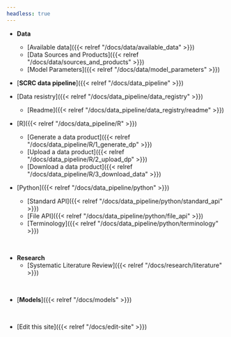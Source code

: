 ```yaml
---
headless: true
---
```


- **Data**
  - [Available data]({{< relref "/docs/data/available_data" >}})
  - [Data Sources and Products]({{< relref "/docs/data/sources_and_products" >}})
  - [Model Parameters]({{< relref "/docs/data/model_parameters" >}})

- [**SCRC data pipeline**]({{< relref "/docs/data_pipeline" >}})
- [Data resistry]({{< relref "/docs/data_pipeline/data_registry" >}})
  - [Readme]({{< relref "/docs/data_pipeline/data_registry/readme" >}})
- [R]({{< relref "/docs/data_pipeline/R" >}})
  - [Generate a data product]({{< relref "/docs/data_pipeline/R/1_generate_dp" >}})
  - [Upload a data product]({{< relref "/docs/data_pipeline/R/2_upload_dp" >}})
  - [Download a data product]({{< relref "/docs/data_pipeline/R/3_download_data" >}})
- [Python]({{< relref "/docs/data_pipeline/python" >}})
  - [Standard API]({{< relref "/docs/data_pipeline/python/standard_api" >}})
  - [File API]({{< relref "/docs/data_pipeline/python/file_api" >}})
  - [Terminology]({{< relref "/docs/data_pipeline/python/terminology" >}})
<br />

- **Research**
  - [Systematic Literature Review]({{< relref "/docs/research/literature" >}})
<br />

- [**Models**]({{< relref "/docs/models" >}})
<br />

- [Edit this site]({{< relref "/docs/edit-site" >}})